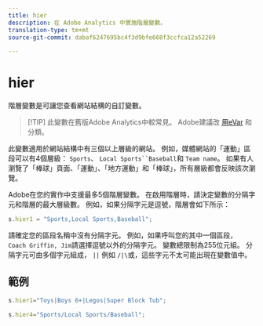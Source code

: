 ```yaml
---
title: hier
description: 在 Adobe Analytics 中實施階層變數。
translation-type: tm+mt
source-git-commit: dabaf6247695bc4f3d9bfe668f3ccfca12a52269

---
```



# hier

階層變數是可讓您查看網站結構的自訂變數。

>[!TIP] 此變數在舊版Adobe Analytics中較常見。 Adobe建議改 [用eVar](evar.md) 和分類。

此變數適用於網站結構中有三個以上層級的網站。 例如，媒體網站的「運動」區段可以有4個層級： `Sports`、 `Local Sports``Baseball`和 `Team name`。 如果有人瀏覽了「棒球」頁面、「運動」、「地方運動」和「棒球」，所有層級都會反映該次瀏覽。

Adobe在您的實作中支援最多5個階層變數。 在啟用階層時，請決定變數的分隔字元和階層的最大層級數。 例如，如果分隔字元是逗號，階層會如下所示：

```js
s.hier1 = "Sports,Local Sports,Baseball";
```

請確定您的區段名稱中沒有分隔字元。 例如，如果呼叫您的其中一個區段， `Coach Griffin, Jim`請選擇逗號以外的分隔字元。 變數總限制為255位元組。 分隔字元可由多個字元組成， `||` 例如 `/|\`或，這些字元不太可能出現在變數值中。

## 範例

```js
s.hier1="Toys|Boys 6+|Legos|Super Block Tub";
```

```js
s.hier4="Sports/Local Sports/Baseball";
```
